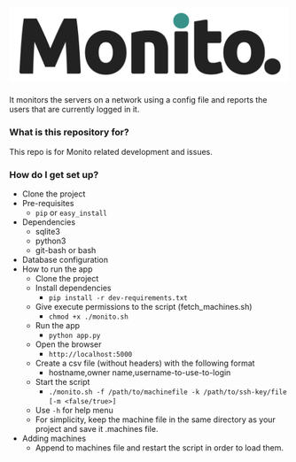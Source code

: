 # ![Monito](static/images/Monito-1-dark.png) #

It monitors the servers on a network using a config file and reports the users that are currently logged in it.

### What is this repository for? ###

This repo is for Monito related development and issues.

### How do I get set up? ###

* Clone the project
* Pre-requisites
    - `pip` or `easy_install`
* Dependencies
	* sqlite3
	* python3
	* git-bash or bash
* Database configuration
* How to run the app
	* Clone the project
	* Install dependencies
		- `pip install -r dev-requirements.txt`
	* Give execute permissions to the script (fetch_machines.sh)
		- `chmod +x ./monito.sh`
	* Run the app
		- `python app.py`
	* Open the browser
		- `http://localhost:5000`
	* Create a csv file (without headers) with the following format
	    - hostname,owner name,username-to-use-to-login
	* Start the script
		- `./monito.sh -f /path/to/machinefile -k /path/to/ssh-key/file [-m <false/true>]`
	* Use `-h` for help menu
	* For simplicity, keep the machine file in the same directory as your project and save it .machines file.
* Adding machines
	* Append to machines file and restart the script in order to load them.